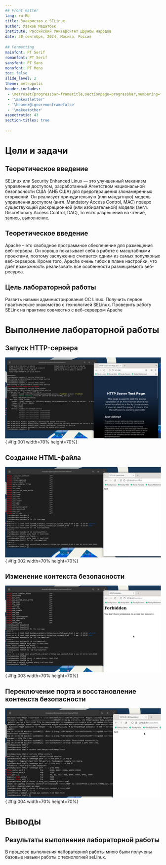 ```yaml
---
## Front matter
lang: ru-RU
title: Знакомство с SELinux
author: Узаков Мадатбек
institute: Российский Университет Дружбы Народов
date: 30 сентября, 2024, Москва, Россия

## Formatting
mainfont: PT Serif
romanfont: PT Serif
sansfont: PT Sans
monofont: PT Mono
toc: false
slide_level: 2
theme: metropolis
header-includes: 
 - \metroset{progressbar=frametitle,sectionpage=progressbar,numbering=fraction}
 - '\makeatletter'
 - '\beamer@ignorenonframefalse'
 - '\makeatother'
aspectratio: 43
section-titles: true

---
```


# Цели и задачи

## Теоретическое введение 

SELinux или Security Enhanced Linux — это улучшенный механизм управления доступом, разработанный Агентством национальной безопасности США (АНБ США) для предотвращения злонамеренных вторжений. Он реализует принудительную (или мандатную) модель управления доступом (англ. Mandatory Access Control, MAC) поверх существующей дискреционной (или избирательной) модели (англ. Discretionary Access Control, DAC), то есть разрешений на чтение, запись, выполнение.

## Теоретическое введение 

Apache – это свободное программное обеспечение для размещения веб-сервера. Он хорошо показывает себя в работе с масштабными проектами, поэтому заслуженно считается одним из самых популярных веб-серверов. Кроме того, Apache очень гибок в плане настройки, что даёт возможность реализовать все особенности размещаемого веб-ресурса.

## Цель лабораторной работы

Развить навыки администрирования ОС Linux. Получить первое практическое знакомство с технологией SELinux. Проверить работу SELinx на практике совместно с веб-сервером Apache

# Выполнение лабораторной работы

## Запуск HTTP-сервера

![запуск http](image/01.png){ #fig:001 width=70% height=70%}

## Создание HTML-файла

![создание html-файла и доступ по http](image/04.png){ #fig:002 width=70% height=70%}

## Изменение контекста безопасности

![ошибка доступа после изменения контекста](image/05.png){ #fig:003 width=70% height=70%}

## Переключение порта и восстановление контекста безопасности

![доступ по http на 81 порт](image/08.png){ #fig:004 width=70% height=70%}

# Выводы

## Результаты выполнения лабораторной работы

В процессе выполнения лабораторной работы мною были получены базовые навыки работы с технологией seLinux.